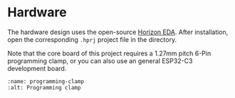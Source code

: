# Hardware

The hardware design uses the open-source [Horizon EDA](https://horizon-eda.org). After installation, open the corresponding `.hprj` project file in the directory.

Note that the core board of this project requires a 1.27mm pitch 6-Pin programming clamp, or you can also use an general ESP32-C3 development board.


```{figure} ../images/hw/common/programming-clamp.jpg
:name: programming-clamp
:alt: Programming clamp
```